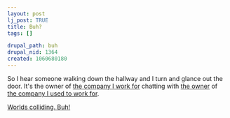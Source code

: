 ```yaml
--- 
layout: post
lj_post: TRUE
title: Buh?
tags: []

drupal_path: buh
drupal_nid: 1364
created: 1060680180
---
```

So I hear someone walking down the hallway and I turn and glance out the door. It's the owner of <a href="http://www.rvsinfo.com" target="_blank">the company I work for</a> chatting with <a href="http://www.google.com/search?hl=en&lr=&ie=UTF-8&oe=UTF-8&q=%22Doug+Grimsted%22&btnG=Google+Search" target="_blank">the owner</a> of <a href="http://www.geneer.com" target="_blank">the company I used to work for</a>. 

<a href="http://www.tmronline.com/A55951/tmrarticles.nsf/0/ecf678d22bdc539386256bf00079ca1b?OpenDocument&Highlight=0,geneer" target="_blank">Worlds colliding. Buh!</a>
